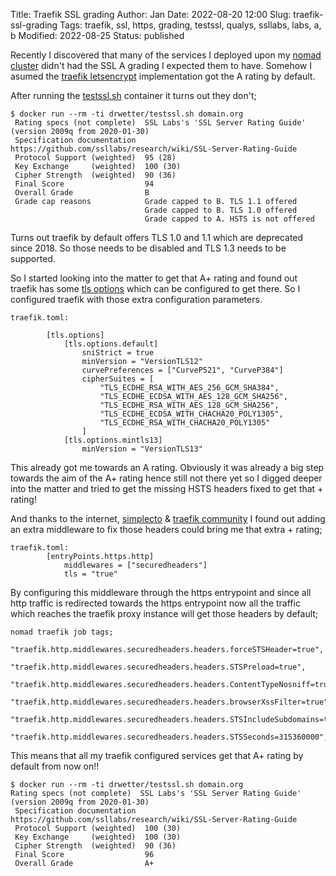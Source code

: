 Title:       Traefik SSL grading
Author:      Jan
Date:        2022-08-20 12:00
Slug:        traefik-ssl-grading
Tags:        traefik, ssl, https, grading, testssl, qualys, ssllabs, labs, a, b
Modified:    2022-08-25
Status:      published

Recently I discovered that many of the services I deployed upon my [nomad cluster]({filename}./nomad-arm-cluster.md)  didn't had the SSL A grading I expected them to have. Somehow I asumed the [traefik letsencrypt]({filename}./traefik.md) implementation got the A rating by default.

After running the [testssl.sh](https://github.com/drwetter/testssl.sh) container it turns out they don't;

```
$ docker run --rm -ti drwetter/testssl.sh domain.org
 Rating specs (not complete)  SSL Labs's 'SSL Server Rating Guide' (version 2009q from 2020-01-30)
 Specification documentation  https://github.com/ssllabs/research/wiki/SSL-Server-Rating-Guide
 Protocol Support (weighted)  95 (28)
 Key Exchange     (weighted)  100 (30)
 Cipher Strength  (weighted)  90 (36)
 Final Score                  94
 Overall Grade                B
 Grade cap reasons            Grade capped to B. TLS 1.1 offered
                              Grade capped to B. TLS 1.0 offered
                              Grade capped to A. HSTS is not offered
```

Turns out traefik by default offers TLS 1.0 and 1.1 which are deprecated since 2018. So those needs to be disabled and TLS 1.3 needs to be supported.

So I started looking into the matter to get that A+ rating and found out traefik has some [tls options](https://doc.traefik.io/traefik/https/tls/#tls-options) which can be configured to get there. So I configured traefik with those extra configuration parameters.

```
traefik.toml:

        [tls.options]
            [tls.options.default]
                sniStrict = true
                minVersion = "VersionTLS12"
                curvePreferences = ["CurveP521", "CurveP384"]
                cipherSuites = [
                    "TLS_ECDHE_RSA_WITH_AES_256_GCM_SHA384",
                    "TLS_ECDHE_ECDSA_WITH_AES_128_GCM_SHA256",
                    "TLS_ECDHE_RSA_WITH_AES_128_GCM_SHA256",
                    "TLS_ECDHE_ECDSA_WITH_CHACHA20_POLY1305",
                    "TLS_ECDHE_RSA_WITH_CHACHA20_POLY1305"
                ]
            [tls.options.mintls13]
                minVersion = "VersionTLS13"
```

This already got me towards an A rating. Obviously it  was already a big step towards the aim of the A+ rating hence still not there yet so I digged deeper into the matter and tried to get the missing HSTS headers fixed to get that + rating!

And thanks to the internet, [simplecto](https://www.simplecto.com/improve-traefik-https-encryption-qualys-ssl-labs-testssl-sh/) & [traefik community](https://community.traefik.io/t/setting-hsts-headers/3794) I found out adding an extra middleware to fix those headers could bring me that extra + rating;

```
traefik.toml:
        [entryPoints.https.http]
            middlewares = ["securedheaders"]
            tls = "true"
```

By configuring this middleware through the https entrypoint and since all http traffic is redirected towards the https entrypoint now all the traffic which reaches the traefik proxy instance will get those headers by default;

```
nomad traefik job tags;
        "traefik.http.middlewares.securedheaders.headers.forceSTSHeader=true",
        "traefik.http.middlewares.securedheaders.headers.STSPreload=true",
        "traefik.http.middlewares.securedheaders.headers.ContentTypeNosniff=true",
        "traefik.http.middlewares.securedheaders.headers.browserXssFilter=true",
        "traefik.http.middlewares.securedheaders.headers.STSIncludeSubdomains=true",
        "traefik.http.middlewares.securedheaders.headers.STSSeconds=315360000",
```

This means that all my traefik configured services get that A+ rating by default from now on!!

```
$ docker run --rm -ti drwetter/testssl.sh domain.org
Rating specs (not complete)  SSL Labs's 'SSL Server Rating Guide' (version 2009q from 2020-01-30)
 Specification documentation  https://github.com/ssllabs/research/wiki/SSL-Server-Rating-Guide
 Protocol Support (weighted)  100 (30)
 Key Exchange     (weighted)  100 (30)
 Cipher Strength  (weighted)  90 (36)
 Final Score                  96
 Overall Grade                A+
```



